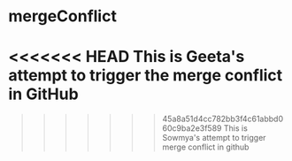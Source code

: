 # mergeConflict

<<<<<<< HEAD
This is Geeta's attempt to trigger the merge conflict in GitHub
=======
>>>>>>> 45a8a51d4cc782bb3f4c61abbd060c9ba2e3f589
This is Sowmya's attempt to trigger merge conflict in github
